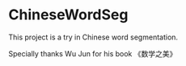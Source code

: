 # ChineseWordSeg

This project is a try in Chinese word segmentation.

Specially thanks Wu Jun for his book 《数学之美》

